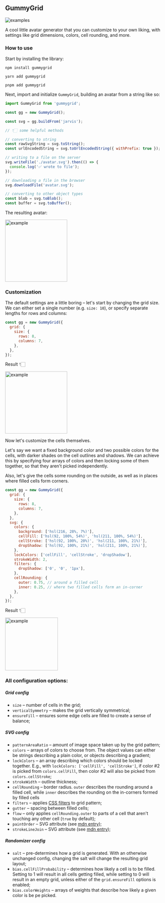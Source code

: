 ## GummyGrid

![examples](https://github.com/user-attachments/assets/2f0b080a-4415-4c9f-b0c9-9cb39d264db8)

A cool little avatar generator that you can customize to your own liking, with settings like grid dimensions, colors, cell rounding, and more.

### How to use

Start by installing the library:

```
npm install gummygrid
```

```
yarn add gummygrid
```

```
pnpm add gummygrid
```

Next, import and initialize `GummyGrid`, building an avatar from a string like so:

```javascript
import GummyGrid from 'gummygrid';

const gg = new GummyGrid();

const svg = gg.buildFrom('jarvis');

// 👇🏻 some helpful methods

// converting to string
const rawSvgString = svg.toString();
const urlEncodedString = svg.toUrlEncodedString({ withPrefix: true });

// writing to a file on the server
svg.writeFile('./avatar.svg').then(() => {
  console.log('✅ wrote to file');
});

// downloading a file in the browser
svg.downloadFile('avatar.svg');

// converting to other object types
const blob = svg.toBlob();
const buffer = svg.toBuffer();
```

The resulting avatar:

<img src="https://github.com/user-attachments/assets/6835a0c9-455e-4f5f-a337-0e1cee46614c" width="200" alt="example"></img>

### Customization

The default settings are a little boring – let's start by changing the grid size. We can either set a single number (e.g. `size: 10`), or specify separate lengths for rows and columns:

```javascript
const gg = new GummyGrid({
  grid: {
    size: {
      rows: 8,
      columns: 7,
    },
  },
});
```

Result 👇🏻

<img src="https://github.com/user-attachments/assets/35409d49-1269-41e6-bd20-0d27b4216734" width="200" alt="example"></img>

Now let's customize the cells themselves.

Let's say we want a fixed background color and two possible colors for the cells, with darker shades on the cell outlines and shadows. We can achieve this by specifying four arrays of colors and then locking some of them together, so that they aren't picked independently.

Also, let's give the cells some rounding on the outside, as well as in places where filled cells form corners.

```javascript
const gg = new GummyGrid({
  grid: {
    size: {
      rows: 8,
      columns: 7,
    },
  },
  svg: {
    colors: {
      background: ['hsl(216, 28%, 7%)'],
      cellFill: ['hsl(92, 100%, 54%)', 'hsl(211, 100%, 54%)'],
      cellStroke: ['hsl(92, 100%, 20%)', 'hsl(211, 100%, 21%)'],
      dropShadow: ['hsl(92, 100%, 21%)', 'hsl(211, 100%, 21%)'],
    },
    lockColors: ['cellFill', 'cellStroke', 'dropShadow'],
    strokeWidth: 2,
    filters: {
      dropShadow: ['0', '0', '1px'],
    },
    cellRounding: {
      outer: 0.75, // around a filled cell
      inner: 0.25, // where two filled cells form an in-corner
    },
  },
});
```

Result 👇🏻

<img src="https://github.com/user-attachments/assets/834b992d-ccd2-4e22-81a2-d8e2be64c480" width="170" alt="example"></img>

### All configuration options:

##### Grid config

- `size` – number of cells in the grid;
- `verticalSymmetry` – makes the grid vertically symmetrical;
- `ensureFill` – ensures some edge cells are filled to create a sense of balance;

##### SVG config

- `patternAreaRatio` – amount of image space taken up by the grid pattern;
- `colors` – arrays of colors to choose from. The object values can either be strings describing a plain color, or objects describing a gradient;
- `lockColors` – an array describing which colors should be locked together. E.g., with `lockColors: ['cellFill', 'cellStroke']`, if color #2 is picked from `colors.cellFill`, then color #2 will also be picked from `colors.cellStroke`;
- `strokeWidth` – outline thickness;
- `cellRounding` – border radius. `outer` describes the rounding around a filled cell, while `inner` describes the rounding on the in-corners formed by filled cells
- `filters` – applies [CSS filters](https://developer.mozilla.org/en-US/docs/Web/CSS/filter) to grid pattern;
- `gutter` – spacing between filled cells;
- `flow` – only applies `cellRounding.outer` to parts of a cell that aren't touching any other cell (`true` by default);
- `paintOrder` – SVG attribute (see [mdn entry](https://developer.mozilla.org/en-US/docs/Web/SVG/Attribute/paint-order));
- `strokeLineJoin` – SVG attribute (see [mdn entry](https://developer.mozilla.org/en-US/docs/Web/SVG/Attribute/stroke-linejoin));

##### Randomizer config

- `salt` – pre-determines how a grid is generated. With an otherwise unchanged config, changing the salt will change the resulting grid layout;
- `bias.cellFillProbability` – determines how likely a cell is to be filled. Setting to 1 will result in all cells getting filled, while setting to 0 will result in an empty grid, unless either of the `grid.ensureFill` options is enabled;
- `bias.colorWeights` – arrays of weights that describe how likely a given color is be pe picked.

